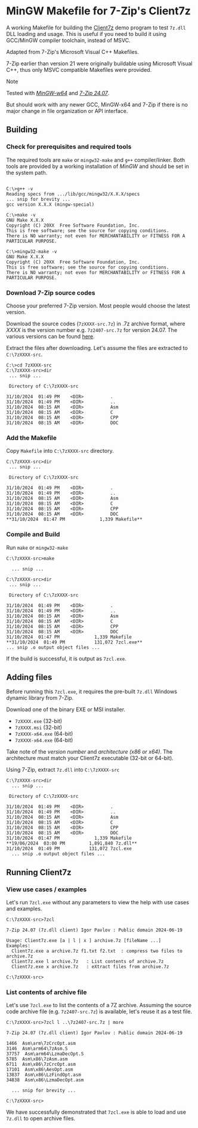 # MinGW Makefile for 7-Zip's Client7z

A working Makefile for building the [Client7z][client7z] demo program to test 
`7z.dll` DLL loading and usage. This is useful if you need to build it using 
GCC/MinGW compiler toolchain, instead of MSVC.

Adapted from 7-Zip's Microsoft Visual C++ Makefiles.

7-Zip earlier than version 21 were originally buildable using Microsoft Visual 
C++, thus only MSVC compatible Makefiles were provided.

> [!NOTE]
> Tested with *[MinGW-w64][mingw]* and *[7-Zip 24.07][7zip]*.  
>
> But should work with any newer GCC, MinGW-x64 and 7-Zip if there is no major 
> change in file organization or API interface.

## Building 

### Check for prerequisites and required tools

The required tools are `make` or `mingw32-make` and `g++` compiler/linker. Both
tools are provided by a working installation of *MinGW* and should be set in 
the system path.

```shell

C:\>g++ -v
Reading specs from .../lib/gcc/mingw32/X.X.X/specs
... snip for brevity ...
gcc version X.X.X (mingw-special)

C:\>make -v
GNU Make X.X.X
Copyright (C) 20XX  Free Software Foundation, Inc.
This is free software; see the source for copying conditions.
There is NO warranty; not even for MERCHANTABILITY or FITNESS FOR A
PARTICULAR PURPOSE.

C:\>mingw32-make -v
GNU Make X.X.X
Copyright (C) 20XX  Free Software Foundation, Inc.
This is free software; see the source for copying conditions.
There is NO warranty; not even for MERCHANTABILITY or FITNESS FOR A
PARTICULAR PURPOSE.

```

### Download 7-Zip source codes

Choose your preferred 7-Zip version. Most people would choose the latest 
version.

Download the source codes (`7zXXXX-src.7z`) in .7z archive format, where *XXXX* 
is the version number e.g. `7z2407-src.7z` for version 24.07. The various 
versions can be found [here][download].

Extract the files after downloading. Let's assume the files are extracted to
`C:\7zXXXX-src`.

```shell
C:\>cd 7zXXXX-src
C:\7zXXXX-src>dir
 ... snip ...

 Directory of C:\7zXXXX-src

31/10/2024  01:49 PM    <DIR>          .
31/10/2024  01:49 PM    <DIR>          ..
31/10/2024  08:15 AM    <DIR>          Asm
31/10/2024  08:15 AM    <DIR>          C
31/10/2024  08:15 AM    <DIR>          CPP
31/10/2024  08:15 AM    <DIR>          DOC

```

### Add the Makefile

Copy `Makefile` into `C:\7zXXXX-src` directory.

```shell
C:\7zXXXX-src>dir
 ... snip ...

 Directory of C:\7zXXXX-src

31/10/2024  01:49 PM    <DIR>          .
31/10/2024  01:49 PM    <DIR>          ..
31/10/2024  08:15 AM    <DIR>          Asm
31/10/2024  08:15 AM    <DIR>          C
31/10/2024  08:15 AM    <DIR>          CPP
31/10/2024  08:15 AM    <DIR>          DOC
**31/10/2024  01:47 PM             1,339 Makefile**
```
### Compile and Build

Run `make` or `mingw32-make`

```shell
C:\7zXXXX-src>make

  ... snip ...

C:\7zXXXX-src>dir
 ... snip ...

 Directory of C:\7zXXXX-src

31/10/2024  01:49 PM    <DIR>          .
31/10/2024  01:49 PM    <DIR>          ..
31/10/2024  08:15 AM    <DIR>          Asm
31/10/2024  08:15 AM    <DIR>          C
31/10/2024  08:15 AM    <DIR>          CPP
31/10/2024  08:15 AM    <DIR>          DOC
31/10/2024  01:47 PM             1,339 Makefile
**31/10/2024  01:49 PM           131,072 7zcl.exe**
... snip .o output object files ...
```

If the build is successful, it is output as `7zcl.exe`.

## Adding files

Before running this `7zcl.exe`, it requires the pre-built `7z.dll` Windows 
dynamic library from 7-Zip.

Download one of the binary EXE or MSI installer.

- `7zXXXX.exe` (32-bit)
- `7zXXXX.msi` (32-bit)
- `7zXXXX-x64.exe` (64-bit)
- `7zXXXX-x64.exe` (64-bit)

Take note of the *version number* and *architecture (x86 or x64)*. The 
architecture must match your Client7z executable (32-bit or 64-bit).

Using 7-Zip, extract `7z.dll` into `C:\7zXXXX-src`

```shell
C:\7zXXXX-src>dir
  ... snip ...

 Directory of C:\7zXXXX-src

31/10/2024  01:49 PM    <DIR>          .
31/10/2024  01:49 PM    <DIR>          ..
31/10/2024  08:15 AM    <DIR>          Asm
31/10/2024  08:15 AM    <DIR>          C
31/10/2024  08:15 AM    <DIR>          CPP
31/10/2024  08:15 AM    <DIR>          DOC
31/10/2024  01:47 PM             1,339 Makefile
**19/06/2024  03:00 PM         1,891,840 7z.dll**
31/10/2024  01:49 PM           131,072 7zcl.exe
  ... snip .o output object files ...
```

## Running Client7z

### View use cases / examples

Let's run `7zcl.exe` without any parameters to view the help with use cases and
examples.

```shell
C:\7zXXXX-src>7zcl

7-Zip 24.07 (7z.dll client) Igor Pavlov : Public domain 2024-06-19

Usage: Client7z.exe [a | l | x ] archive.7z [fileName ...]
Examples:
  Client7z.exe a archive.7z f1.txt f2.txt  : compress two files to archive.7z
  Client7z.exe l archive.7z   : List contents of archive.7z
  Client7z.exe x archive.7z   : eXtract files from archive.7z

C:\7zXXXX-src>
```

### List contents of archive file

Let's use `7zcl.exe` to list the contents of a 7Z archive. Assuming the source 
code archive file (e.g. `7z2407-src.7z`) is available, let's reuse it as a test
file.

```shell
C:\7zXXXX-src>7zcl l ..\7z2407-src.7z | more

7-Zip 24.07 (7z.dll client) Igor Pavlov : Public domain 2024-06-19

1466  Asm\arm\7zCrcOpt.asm
3146  Asm\arm64\7zAsm.S
37757  Asm\arm64\LzmaDecOpt.S
5785  Asm\x86\7zAsm.asm
6711  Asm\x86\7zCrcOpt.asm
17101  Asm\x86\AesOpt.asm
13837  Asm\x86\LzFindOpt.asm
34838  Asm\x86\LzmaDecOpt.asm

  ... snip for brevity ...

C:\7zXXXX-src>
```

We have successfully demonstrated that `7zcl.exe` is able to load and use 
`7z.dll` to open archive files.

[client7z]: https://github.com/ip7z/7zip/blob/main/CPP/7zip/UI/Client7z/Client7z.cpp
[mingw]: https://www.mingw-w64.org/
[7zip]: https://sourceforge.net/projects/sevenzip/files/7-Zip/24.07/
[download]: https://sourceforge.net/projects/sevenzip/files/7-Zip/